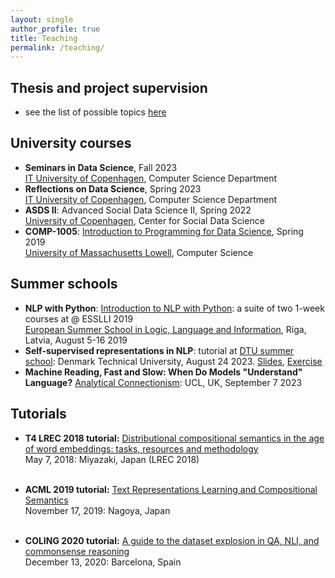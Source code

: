 ```yaml
---
layout: single
author_profile: true
title: Teaching
permalink: /teaching/
---
```


## Thesis and project supervision

- see the list of possible topics [here](https://annargrs.github.io/supervision)

## University courses

* **Seminars in Data Science**, Fall 2023 <br/> [IT University of Copenhagen](https://learnit.itu.dk/local/coursebase/view.php?ciid=1272), Computer Science Department
* **Reflections on Data Science**, Spring 2023 <br/> [IT University of Copenhagen](https://learnit.itu.dk/local/coursebase/view.php?s=ft&view=public&ciid=1127), Computer Science Department
* **ASDS II**: Advanced Social Data Science II, Spring 2022 <br/> [University of Copenhagen](https://kurser.ku.dk/course/ASDK20006U), Center for Social Data Science
* **COMP-1005**: [Introduction to Programming for Data Science](https://sites.google.com/view/comp1005-spring2019), Spring 2019 <br/> [University of Massachusetts Lowell](https://www.uml.edu/catalog/courses/COMP/1005), Computer Science 

## Summer schools

* **NLP with Python**: [Introduction to NLP with Python](https://sites.google.com/view/esslli2019-nlp): a suite of two 1-week courses at  @ ESSLLI 2019 <br/> [European Summer School in Logic, Language and Information](http://esslli2019.folli.info/programme/week-1/), Riga, Latvia, August 5-16 2019
* **Self-supervised representations in NLP**: tutorial at [DTU summer school](www2.imm.dtu.dk/courses/02901/): Denmark Technical University, August 24 2023. [Slides](https://u.pcloud.link/publink/show?code=XZUXKaVZcFzRfRi3dQYreNG1PdJTnf7B2kUk), [Exercise](https://colab.research.google.com/drive/1Fia263yMPSKyoZ3eg8eDW4lAZVARNtpr?usp=sharing)
* **Machine Reading, Fast and Slow: When Do Models "Understand" Language?** [Analytical Connectionism](https://www.ucl.ac.uk/gatsby/analytical-connectionism-2023): UCL, UK, September 7 2023

## Tutorials

* **T4 LREC 2018 tutorial:** [Distributional compositional semantics in the age of word embeddings: tasks, resources and methodology](http://text-machine.cs.uml.edu/lrec2018_t4/index.html) <br/> May 7, 2018: Miyazaki, Japan (LREC 2018) </p> <br/>
* **ACML 2019 tutorial:** [Text Representations Learning and Compositional Semantics](http://www.acml-conf.org/2019/tutorials/) <br/> November 17, 2019: Nagoya, Japan</p> <br/>
* **COLING 2020 tutorial:** [A guide to the dataset explosion in QA, NLI, and commonsense reasoning](https://coling2020.org/pages/tutorials) <br/> December 13, 2020: Barcelona, Spain</p>             